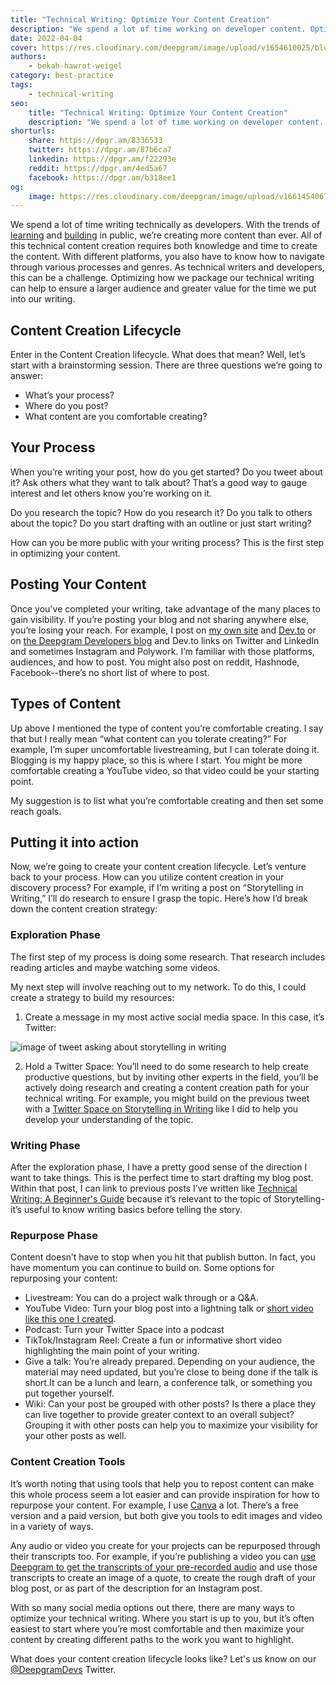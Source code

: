 ```yaml
---
title: "Technical Writing: Optimize Your Content Creation"
description: "We spend a lot of time working on developer content. Optimizing your writing by creating a content creation life cycle can help to ensure a larger audience and greater value for the time you put into your writing."
date: 2022-04-04
cover: https://res.cloudinary.com/deepgram/image/upload/v1654610025/blog/2022/04/optimizing-your-content/sharing-your-technical-blog-posts%402x.jpg
authors:
    - bekah-hawrot-weigel
category: best-practice
tags:
    - technical-writing
seo:
    title: "Technical Writing: Optimize Your Content Creation"
    description: "We spend a lot of time working on developer content. Optimizing your writing by creating a content creation life cycle can help to ensure a larger audience and greater value for the time you put into your writing."
shorturls:
    share: https://dpgr.am/8336533
    twitter: https://dpgr.am/87b6ca7
    linkedin: https://dpgr.am/f22293e
    reddit: https://dpgr.am/4ed5a67
    facebook: https://dpgr.am/b318ee1
og:
    image: https://res.cloudinary.com/deepgram/image/upload/v1661454067/blog/optimizing-your-content/ograph.png
---
```


We spend a lot of time writing technically as developers. With the trends of [learning](https://swyx.io/learn-in-public) and [building](https://www.ceros.com/inspire/originals/building-in-public/) in public, we’re creating more content than ever. All of this technical content creation requires both knowledge and time to create the content. With different platforms, you also have to know how to navigate through various processes and genres. As technical writers and developers, this can be a challenge. Optimizing how we package our technical writing can help to ensure a larger audience and greater value for the time we put into our writing.

## Content Creation Lifecycle

Enter in the Content Creation lifecycle. What does that mean? Well, let’s start with a brainstorming session. There are three questions we’re going to answer:

*   What’s your process?
*   Where do you post?
*   What content are you comfortable creating?

## Your Process

When you’re writing your post, how do you get started? Do you tweet about it? Ask others what they want to talk about? That’s a good way to gauge interest and let others know you’re working on it.

Do you research the topic? How do you research it? Do you talk to others about the topic? Do you start drafting with an outline or just start writing?

How can you be more public with your writing process? This is the first step in optimizing your content.

## Posting Your Content

Once you've completed your writing, take advantage of the many places to gain visibility. If you’re posting your blog and not sharing anywhere else, you’re losing your reach. For example, I post on [my own site](https://bekahhw.github.io/) and [Dev.to](https://dev.to/bekahhw) or on [the Deepgram Developers blog](https://sweet-pie-c52a63-blog.netlify.app/) and Dev.to links on Twitter and LinkedIn and sometimes Instagram and Polywork. I’m familiar with those platforms, audiences, and how to post. You might also post on reddit, Hashnode, Facebook--there’s no short list of where to post.

## Types of Content

Up above I mentioned the type of content you’re comfortable creating. I say that but I really mean “what content can you tolerate creating?” For example, I’m super uncomfortable livestreaming, but I can tolerate doing it. Blogging is my happy place, so this is where I start. You might be more comfortable creating a YouTube video, so that video could be your starting point.

My suggestion is to list what you’re comfortable creating and then set some reach goals.

## Putting it into action

Now, we’re going to create your content creation lifecycle. Let’s venture back to your process. How can you utilize content creation in your discovery process? For example, if I’m writing a post on “Storytelling in Writing,” I’ll do research to ensure I grasp the topic. Here’s how I’d break down the content creation strategy:

### Exploration Phase

The first step of my process is doing some research. That research includes reading articles and maybe watching some videos.

My next step will involve reaching out to my network. To do this, I could create a strategy to build my resources:

1.  Create a message in my most active social media space. In this case, it’s Twitter:

![image of tweet asking about storytelling in writing](https://res.cloudinary.com/deepgram/image/upload/v1654610029/blog/2022/04/optimizing-your-content/tweet.png)

2.  Hold a Twitter Space: You’ll need to do some research to help create productive questions, but by inviting other experts in the field, you’ll be actively doing research and creating a content creation path for your technical writing. For example, you might build on the previous tweet with a [Twitter Space on Storytelling in Writing](https://twitter.com/DeepgramDevs/status/1508871335971278852?s=20\&t=J4iC2JD-azMXNDk1rWr4ZA) like I did to help you develop your understanding of the topic.

### Writing Phase

After the exploration phase, I have a pretty good sense of the direction I want to take things. This is the perfect time to start drafting my blog post. Within that post, I can link to previous posts I’ve written like [Technical Writing: A Beginner's Guide](https://sweet-pie-c52a63-blog.netlify.app/technical-writing-a-beginners-guide/) because it’s relevant to the topic of Storytelling-it’s useful to know writing basics before telling the story.

### Repurpose Phase

Content doesn’t have to stop when you hit that publish button. In fact, you have momentum you can continue to build on. Some options for repurposing your content:

*   Livestream: You can do a project walk through or a Q\&A.
*   YouTube Video: Turn your blog post into a lightning talk or [short video like this one I created](https://www.youtube.com/shorts/aqtX-xAL4gc).
*   Podcast: Turn your Twitter Space into a podcast
*   TikTok/Instagram Reel: Create a fun or informative short video highlighting the main point of your writing.
*   Give a talk: You’re already prepared. Depending on your audience, the material may need updated, but you’re close to being done if the talk is short.It can be a lunch and learn, a conference talk, or something you put together yourself.
*   Wiki: Can your post be grouped with other posts? Is there a place they can live together to provide greater context to an overall subject? Grouping it with other posts can help you to maximize your visibility for your other posts as well.

### Content Creation Tools

It’s worth noting that using tools that help you to repost content can make this whole process seem a lot easier and can provide inspiration for how to repurpose your content. For example, I use [Canva](https://www.canva.com/) a lot. There’s a free version and a paid version, but both give you tools to edit images and video in a variety of ways.

Any audio or video you create for your projects can be repurposed through their transcripts too. For example, if you’re publishing a video you can [use Deepgram to get the transcripts of your pre-recorded audio](https://developers.deepgram.com/documentation/getting-started/prerecorded/) and use those transcripts to create an image of a quote, to create the rough draft of your blog post, or as part of the description for an Instagram post.

With so many social media options out there, there are many ways to optimize your technical writing. Where you start is up to you, but it’s often easiest to start where you’re most comfortable and then maximize your content by creating different paths to the work you want to highlight.

What does your content creation lifecycle looks like? Let's us know on our [@DeepgramDevs](https://twitter.com/DeepgramDevs) Twitter.

        